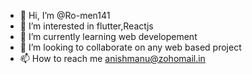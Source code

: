 - 👋 Hi, I’m @Ro-men141
- 👀 I’m interested in flutter,Reactjs
- 🌱 I’m currently learning web developement
- 💞️ I’m looking to collaborate on any web based project
- 📫 How to reach me anishmanu@zohomail.in

<!---
Ro-men141/Ro-men141 is a ✨ special ✨ repository because its `README.md` (this file) appears on your GitHub profile.
You can click the Preview link to take a look at your changes.
--->
